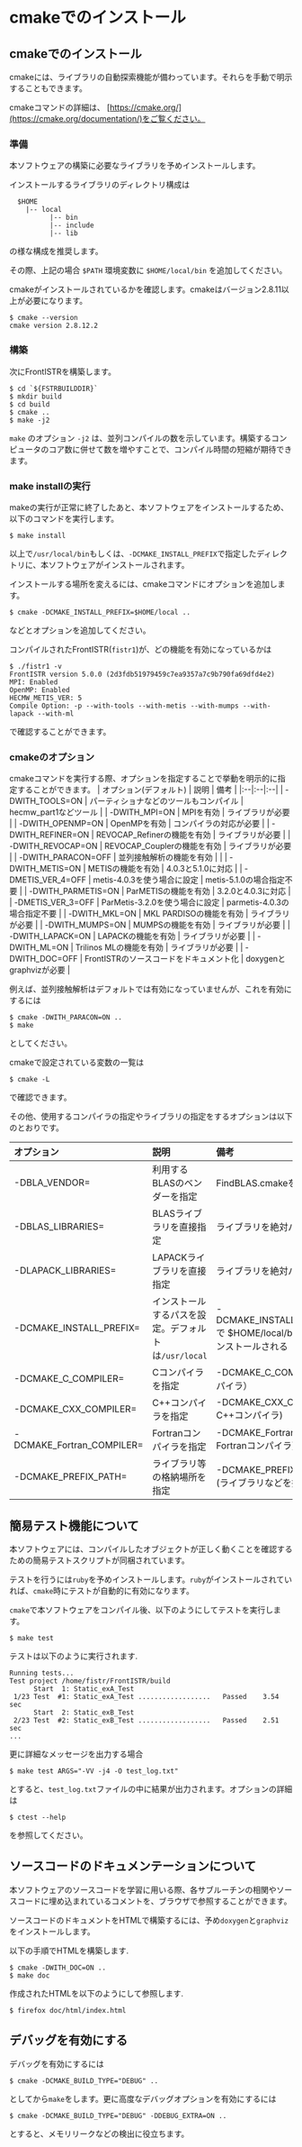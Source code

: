 # cmakeでのインストール

## cmakeでのインストール

cmakeには、ライブラリの自動探索機能が備わっています。それらを手動で明示することもできます。

cmakeコマンドの詳細は、 [https://cmake.org/](https://cmake.org/documentation/)をご覧ください。

### 準備

本ソフトウェアの構築に必要なライブラリを予めインストールします。

インストールするライブラリのディレクトリ構成は

```
  $HOME
    |-- local
          |-- bin
          |-- include
          |-- lib
```

の様な構成を推奨します。

その際、上記の場合 `$PATH` 環境変数に `$HOME/local/bin` を追加してください。

cmakeがインストールされているかを確認します。cmakeはバージョン2.8.11以上が必要になります。

```
$ cmake --version
cmake version 2.8.12.2
```

### 構築

次にFrontISTRを構築します。

```
$ cd `${FSTRBUILDDIR}`
$ mkdir build
$ cd build
$ cmake ..
$ make -j2
```

`make` のオプション `-j2` は、並列コンパイルの数を示しています。構築するコンピュータのコア数に併せて数を増やすことで、コンパイル時間の短縮が期待できます。

### make installの実行

makeの実行が正常に終了したあと、本ソフトウェアをインストールするため、以下のコマンドを実行します。

```
$ make install
```

以上で`/usr/local/bin`もしくは、`-DCMAKE_INSTALL_PREFIX`で指定したディレクトリに、本ソフトウェアがインストールされます。

インストールする場所を変えるには、cmakeコマンドにオプションを追加します。

```
$ cmake -DCMAKE_INSTALL_PREFIX=$HOME/local ..
```

などとオプションを追加してください。

コンパイルされたFrontISTR(`fistr1`)が、どの機能を有効になっているかは

```
$ ./fistr1 -v
FrontISTR version 5.0.0 (2d3fdb51979459c7ea9357a7c9b790fa69dfd4e2) 
MPI: Enabled
OpenMP: Enabled
HECMW_METIS_VER: 5
Compile Option: -p --with-tools --with-metis --with-mumps --with-lapack --with-ml 
```

で確認することができます。

### cmakeのオプション

cmakeコマンドを実行する際、オプションを指定することで挙動を明示的に指定することができます。
| オプション(デフォルト) | 説明 | 備考 |
|:--|:--|:--|
| -DWITH\_TOOLS=ON | パーティショナなどのツールもコンパイル  | hecmw_part1などツール |
| -DWITH\_MPI=ON | MPIを有効 | ライブラリが必要 |
| -DWITH\_OPENMP=ON | OpenMPを有効 | コンパイラの対応が必要 |
| -DWITH\_REFINER=ON | REVOCAP_Refinerの機能を有効 | ライブラリが必要 |
| -DWITH\_REVOCAP=ON | REVOCAP_Couplerの機能を有効 | ライブラリが必要 |
| -DWITH\_PARACON=OFF | 並列接触解析の機能を有効 |  |
| -DWITH\_METIS=ON | METISの機能を有効 | 4.0.3と5.1.0に対応 |
| -DMETIS\_VER_4=OFF | metis-4.0.3を使う場合に設定 | metis-5.1.0の場合指定不要 |
| -DWITH_PARMETIS=ON | ParMETISの機能を有効 | 3.2.0と4.0.3に対応 |
| -DMETIS\_VER_3=OFF | ParMetis-3.2.0を使う場合に設定  | parmetis-4.0.3の場合指定不要 |
| -DWITH\_MKL=ON | MKL PARDISOの機能を有効 | ライブラリが必要 |
| -DWITH\_MUMPS=ON | MUMPSの機能を有効 | ライブラリが必要 |
| -DWITH\_LAPACK=ON | LAPACKの機能を有効 | ライブラリが必要 |
| -DWITH\_ML=ON | Trilinos MLの機能を有効 | ライブラリが必要 |
| -DWITH\_DOC=OFF | FrontISTRのソースコードをドキュメント化 | doxygenとgraphvizが必要 |

例えば、並列接触解析はデフォルトでは有効になっていませんが、これを有効にするには

```
$ cmake -DWITH_PARACON=ON ..
$ make
```

としてください。

cmakeで設定されている変数の一覧は

```
$ cmake -L
```

で確認できます。

その他、使用するコンパイラの指定やライブラリの指定をするオプションは以下のとおりです。

| オプション | 説明 | 備考 |
|:--|:--|:--|
| -DBLA\_VENDOR= | 利用するBLASのベンダーを指定 | FindBLAS.cmakeを参照           |
| -DBLAS\_LIBRARIES= | BLASライブラリを直接指定 | ライブラリを絶対パスで直接指定 |
| -DLAPACK\_LIBRARIES= | LAPACKライブラリを直接指定  | ライブラリを絶対パスで直接指定 |
| -DCMAKE\_INSTALL\_PREFIX= | インストールするパスを設定。デフォルトは`/usr/local` | -DCMAKE\_INSTALL\_PREFIX=$HOME/local で $HOME/local/bin などにプログラムがインストールされる　|
| -DCMAKE\_C\_COMPILER= | Cコンパイラを指定 | -DCMAKE_C_COMPILER=icc  (Intel Cコンパイラ） |
| -DCMAKE\_CXX\_COMPILER=   | C++コンパイラを指定 | -DCMAKE_CXX_COMPILER=icpc  (Intel C++コンパイラ)                                            |
| -DCMAKE\_Fortran\_COMPILER= | Fortranコンパイラを指定  | -DCMAKE_Fortran_COMPILER=ifort  (Intel Fortranコンパイラ)                                   |
| -DCMAKE\_PREFIX\_PATH= | ライブラリ等の格納場所を指定 | -DCMAKE_PREFIX_PATH=$HOME/tools (ライブラリなどを探索するパス) |

## 簡易テスト機能について

本ソフトウェアには、コンパイルしたオブジェクトが正しく動くことを確認するための簡易テストスクリプトが同梱されています。

テストを行うには`ruby`を予めインストールします。`ruby`がインストールされていれば、`cmake`時にテストが自動的に有効になります。

`cmake`で本ソフトウェアをコンパイル後、以下のようにしてテストを実行します。

```
$ make test
```

テストは以下のように実行されます.

```
Running tests...
Test project /home/fistr/FrontISTR/build
      Start  1: Static_exA_Test
 1/23 Test  #1: Static_exA_Test ..................   Passed    3.54 sec
      Start  2: Static_exB_Test
 2/23 Test  #2: Static_exB_Test ..................   Passed    2.51 sec
...
```

更に詳細なメッセージを出力する場合

```
$ make test ARGS="-VV -j4 -O test_log.txt"
```

とすると、`test_log.txt`ファイルの中に結果が出力されます。オプションの詳細は

```
$ ctest --help
```

を参照してください。

## ソースコードのドキュメンテーションについて

本ソフトウェアのソースコードを学習に用いる際、各サブルーチンの相関やソースコードに埋め込まれているコメントを、ブラウザで参照することができます。

ソースコードのドキュメントをHTMLで構築するには、予め`doxygen`と`graphviz`をインストールします。

以下の手順でHTMLを構築します.

```
$ cmake -DWITH_DOC=ON ..
$ make doc
```

作成されたHTMLを以下のようにして参照します.

```
$ firefox doc/html/index.html
```

## デバッグを有効にする

デバッグを有効にするには

```
$ cmake -DCMAKE_BUILD_TYPE="DEBUG" ..
```

としてから`make`をします。更に高度なデバッグオプションを有効にするには

```
$ cmake -DCMAKE_BUILD_TYPE="DEBUG" -DDEBUG_EXTRA=ON ..
```

とすると、メモリリークなどの検出に役立ちます。

